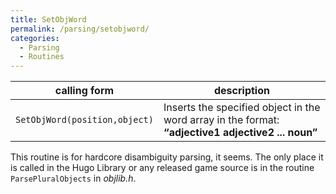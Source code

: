 ```yaml
---
title: SetObjWord
permalink: /parsing/setobjword/
categories: 
  - Parsing
  - Routines
---
```


| calling form                  | description |
|-------------------------------|-------------|
| `SetObjWord(position,object)` | Inserts the specified object in the word array in the format: **“adjective1 adjective2 ... noun”** |

This routine is for hardcore disambiguity parsing, it seems. The only
place it is called in the Hugo Library or any released game source is in
the routine `ParsePluralObjects` in *objlib.h*.
